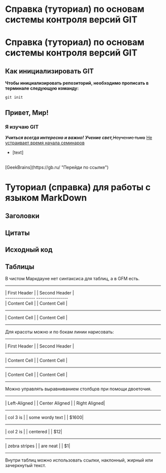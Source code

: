 # Справка (туториал) по основам системы контроля версий GIT 
# Справка (туториал) по основам системы контроля версий GIT 


## Как инициализировать GIT
**Чтобы инициализировать репозиторий, необходимо прописать в терминале следующую команду:**

```
git init
```
## Привет, Мир! ##
### Я изучаю GIT ###
***Учиться всегда интересно и важно!***
***Учение свет,***~~Неучение тьма~~
<u>Не устраивает время начала семинаров</u>
<br>
- [text]
<br>
[GeekBrains](https://gb.ru/ "Перейди по ссылке")

# Туториал (справка) для работы с языком MarkDown

## Заголовки




## Цитаты




## Исходный код




## Таблицы

В чистом Маркдауне нет синтаксиса для таблиц, а в GFM есть.

---------------   ---------------- 
| First Header |  | Second Header | <br>
---------------   ----------------  <br> 
| Content Cell |  | Content Cell  | <br>
---------------   ----------------
| Content Cell |  | Content Cell  | <br>
---------------   ----------------

Для красоты можно и по бокам линии нарисовать:

---------------   ----------------
| First Header |  | Second Header |<br>
---------------   ----------------
| Content Cell |  | Content Cell  |<br>
---------------   ----------------
| Content Cell |  | Content Cell  |<br>
---------------   ----------------

Можно управлять выравниванием столбцов при помощи двоеточия.

-----------------    -----------------     --------------
| Left-Aligned  |	| Center Aligned  |	  | Right Aligned| <br>
-----------------    -----------------     --------------
| col 3 is      |	| some wordy text |   |         $1600| <br>
-----------------    -----------------     --------------
| col 2 is      |	| centered        |	  |           $12| <br>
-----------------    -----------------     --------------
| zebra stripes |	| are neat	      |   |            $1| <br> 
-----------------    -----------------     --------------

Внутри таблиц можно использовать ссылки, наклонный, жирный или зачеркнутый текст.
